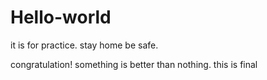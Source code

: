 # Hello-world
it is for practice.
stay home be safe.

congratulation!
something is better than nothing.
this is final
